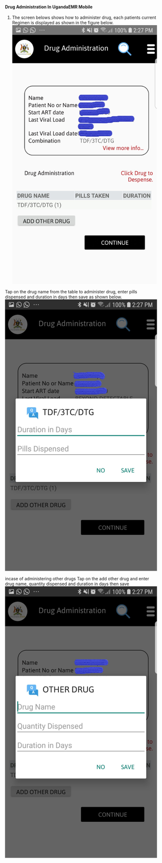 #### Drug Administration In UgandaEMR Mobile
1. The screen belows shows how to administer drug, each patients current Regimen is displayed as shown in the figure below.
![Drug Administration Screen](images/drug-administration.jpg)

Tap on the drug name from the table to administer drug, enter pills dispensed and duration in days then save as shown below.
![Download Patient Screen](images/give-pills.jpg)

incase of administering other drugs Tap on the add other drug and enter drug name, quantity dispensed and duration in days then save
![Download Patient Screen](images/other-drugs.jpg)